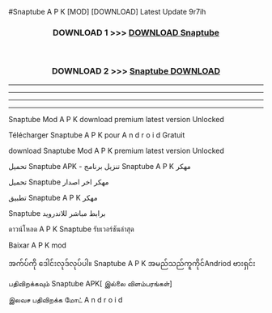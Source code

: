 #Snaptube  A P K [MOD] [DOWNLOAD] Latest Update 9r7ih



<div align="center">

<h3>DOWNLOAD 1 >>> <a href="https://teeasianyam.web.app?sq=Snaptube ">DOWNLOAD Snaptube  </a></h3><br>

<h3>DOWNLOAD 2 >>> <a href="https://teeasianyam.web.app?sq=Snaptube  ">Snaptube   DOWNLOAD </a></h3>

</div>


----------------------------------------------------------

----------------------------------------------------------

----------------------------------------------------------

----------------------------------------------------------


Snaptube   Mod A P K download premium latest version Unlocked

Télécharger Snaptube   A P K pour A n d r o i d Gratuit

download Snaptube   Mod A P K premium latest version Unlocked

تحميل Snaptube   APK - تنزيل برنامج Snaptube   A P K مهكر

تحميل Snaptube   مهكر اخر اصدار

تطبيق Snaptube   A P K مهكر

Snaptube   برابط مباشر للاندرويد

ดาวน์โหลด A P K Snaptube   รับเวอร์ชันล่าสุด

Baixar A P K mod

အက်ပ်ကို ဒေါင်းလုဒ်လုပ်ပါ။ Snaptube   A P K အမည်သည်ကူကိုင်Andriod ဗားရှင်း

பதிவிறக்கவும் Snaptube   APK[ இல்லை விளம்பரங்கள்] 
 
இலவச பதிவிறக்க மோட் A n d r o i d



